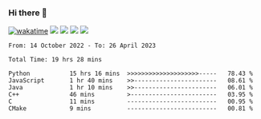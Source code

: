 ### Hi there 👋
[![wakatime](https://wakatime.com/badge/user/368879df-dc38-4b1a-86c4-8a2054a0e074.svg)](https://wakatime.com/@368879df-dc38-4b1a-86c4-8a2054a0e074)
<img src="https://img.shields.io/badge/Windows-0078D6?style=flat&logo=Windows&logoColor=white">
<img src="https://img.shields.io/badge/IntelliJ_IDEA-000000.svg?style=flat&logo=IntelliJ-IDEA&logoColor=white">
<img src="https://img.shields.io/badge/Visual_Studio_Code-007ACC?style=flat&logo=Visual-Studio-Code&logoColor=white">
<img src="https://img.shields.io/badge/Discord-5865F2?label=kano%233578&style=flat&logo=discord&logoColor=white">
<br>


<!--START_SECTION:waka-->

```text
From: 14 October 2022 - To: 26 April 2023

Total Time: 19 hrs 28 mins

Python           15 hrs 16 mins  >>>>>>>>>>>>>>>>>>>>-----   78.43 %
JavaScript       1 hr 40 mins    >>-----------------------   08.61 %
Java             1 hr 10 mins    >>-----------------------   06.01 %
C++              46 mins         >------------------------   03.95 %
C                11 mins         -------------------------   00.95 %
CMake            9 mins          -------------------------   00.81 %
```

<!--END_SECTION:waka-->
